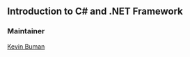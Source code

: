 ## Introduction to C# and .NET Framework

### Maintainer

[Kevin Buman](mailto:kevin.buman@students.fhnw.ch?subject=fhnw_ecnf)

